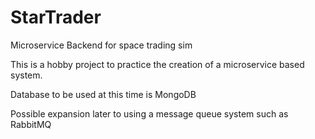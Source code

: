 # StarTrader
Microservice Backend for space trading sim

This is a hobby project to practice the creation of a microservice based system.

Database to be used at this time is MongoDB

Possible expansion later to using a message queue system such as RabbitMQ
